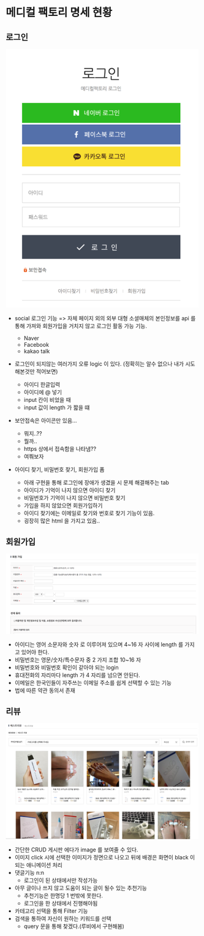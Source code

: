 # 메디컬 팩토리 명세 현황

## 로그인

![login](login.png)

- social 로그인 기능 => 자체 페이지 외의 외부 대형 소셜매체의 본인정보를 api 를 통해 가져와 회원가입을 거치지 않고 로그인 활동 가능 기능.

  - Naver
  - Facebook
  - kakao talk

- 로그인이 되지않는 여러가지 오류 logic 이 있다. (정확히는 알수 없으나 내가 시도해본것만 적어보면)

  - 아이디 한글입력
  - 아이디에 @ 넣기
  - input 칸이 비었을 때
  - input 값이 length 가 짧을 떄

- 보안접속은 아이콘만 있음...

  - 뭐지..??
  - 뭘까..
  - https 상에서 접속함을 나타냄??
  - 여쭤보자

- 아이디 찾기, 비밀번호 찾기, 회원가입 폼
  - 아래 구현을 통해 로그인에 장애가 생겼을 시 문제 해결해주는 tab
  - 아이디가 기억이 나지 않으면 아이디 찾기
  - 비밀번호가 기억이 나지 않으면 비밀번호 찾기
  - 가입을 하지 않았으면 회원가입하기
  - 아이디 찾기에는 이메일로 찾기와 번호로 찾기 기능이 있음.
  - 굉장히 많은 html 을 가지고 있음..

## 회원가입

![register](register.png)

- 아이디는 영어 소문자와 숫자 로 이루어져 있으며 4~16 자 사이에 length 를 가지고 있어야 한다.
- 비밀번호는 영문/숫자/특수문자 중 2 가지 조합 10~16 자
- 비밀번호와 비밀번호 확인이 같아야 되는 login
- 휴대전화의 자리마다 length 가 4 자리를 넘으면 안된다.
- 이메일은 한국인들이 자주쓰는 이메일 주소를 쉽게 선택할 수 있는 기능
- 법에 따른 약관 동의서 존재

## 리뷰

![review](review.png)

- 간단한 CRUD 게시판 에다가 image 를 보여줄 수 있다.
- 이미지 click 시에 선택한 이미지가 정면으로 나오고 뒤에 배경은 화면이 black 이되는 애니메이션 처리
- 댓글기능 n:n
  - 로그인이 된 상태에서만 작성가능
- 아무 글이나 쓰지 않고 도움이 되는 글이 될수 있는 추천기능
  - 추천기능은 한명당 1 번밖에 못한다.
  - 로그인을 한 상태에서 진행해야됨
- 카테고리 선택을 통해 Filter 기능
- 검색을 통하여 자신이 원하는 키워드를 선택
  - query 문을 통해 찾겠다.(루비에서 구현해봄)
